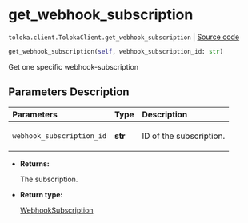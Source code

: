 # get_webhook_subscription
`toloka.client.TolokaClient.get_webhook_subscription` | [Source code](https://github.com/Toloka/toloka-kit/blob/v1.2.0.post1/src/client/__init__.py#L3525)

```python
get_webhook_subscription(self, webhook_subscription_id: str)
```

Get one specific webhook-subscription

## Parameters Description

| Parameters | Type | Description |
| :----------| :----| :-----------|
`webhook_subscription_id`|**str**|<p>ID of the subscription.</p>

* **Returns:**

  The subscription.

* **Return type:**

  [WebhookSubscription](toloka.client.webhook_subscription.WebhookSubscription.md)
